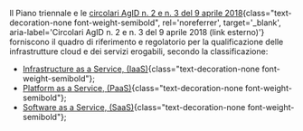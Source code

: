 Il Piano triennale e le
[circolari AgID n. 2 e n. 3 del 9 aprile 2018](https://cloud-italia.readthedocs.io/projects/cloud-italia-circolari/it/latest/){class="text-decoration-none font-weight-semibold", rel='noreferrer', target='_blank', aria-label='Circolari AgID n. 2 e n. 3 del 9 aprile 2018 (link esterno)'}
forniscono il quadro di riferimento e regolatorio per la qualificazione delle infrastrutture cloud e dei servizi erogabili, secondo la classificazione:

- [Infrastructure as a Service, (IaaS)](/glossario/cloud/#iaas){class="text-decoration-none font-weight-semibold"};
- [Platform as a Service, (PaaS)](/glossario/cloud/#paas){class="text-decoration-none font-weight-semibold"};
- [Software as a Service, (SaaS)](/glossario/cloud/#saas){class="text-decoration-none font-weight-semibold"};